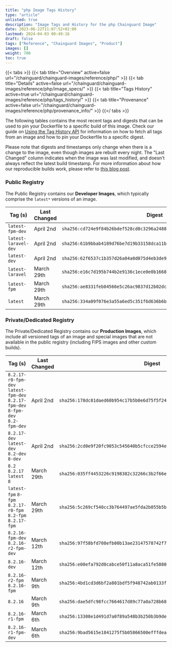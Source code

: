 ```yaml
---
title: "php Image Tags History"
type: "article"
unlisted: true
description: "Image Tags and History for the php Chainguard Image"
date: 2023-06-22T11:07:52+02:00
lastmod: 2024-04-03 00:49:16
draft: false
tags: ["Reference", "Chainguard Images", "Product"]
images: []
weight: 700
toc: true
---
```


{{< tabs >}}
{{< tab title="Overview" active=false url="/chainguard/chainguard-images/reference/php/" >}}
{{< tab title="Details" active=false url="/chainguard/chainguard-images/reference/php/image_specs/" >}}
{{< tab title="Tags History" active=true url="/chainguard/chainguard-images/reference/php/tags_history/" >}}
{{< tab title="Provenance" active=false url="/chainguard/chainguard-images/reference/php/provenance_info/" >}}
{{</ tabs >}}

The following tables contains the most recent tags and digests that can be used to pin your Dockerfile to a specific build of this image. Check our guide on [Using the Tag History API](/chainguard/chainguard-images/using-the-tag-history-api/) for information on how to fetch all tags from an image and how to pin your Dockerfile to a specific digest.

Please note that digests and timestamps only change when there is a change to the image, even though images are rebuilt every night. The "Last Changed" column indicates when the image was last modified, and doesn't always reflect the latest build timestamp. For more information about how our reproducible builds work, please refer to [this blog post](https://www.chainguard.dev/unchained/reproducing-chainguards-reproducible-image-builds).

### Public Registry
The Public Registry contains our **Developer Images**, which typically comprise the `latest*` versions of an image.

| Tag (s)               | Last Changed | Digest                                                                    |
|-----------------------|--------------|---------------------------------------------------------------------------|
|  `latest-fpm-dev`     | April 2nd    | `sha256:cd724e9f84b26bdef528cd8c3296a24881d79fcd255c3d0e019ab616aea700ae` |
|  `latest-laravel-dev` | April 2nd    | `sha256:61b9bbab4189d76be7d19b33158dca11b8bee2ab7c627db4b0ec5a86a369ca43` |
|  `latest-dev`         | April 2nd    | `sha256:62f6537c1b357d26a04a0d075d4eb3de9b385bdb76dbb6e16521a78bd181c4ed` |
|  `latest-laravel`     | March 29th   | `sha256:e16c7d195b744b2e9136c1ece0e0b1668269dc7763a70d49a95a4f984e100bc0` |
|  `latest-fpm`         | March 29th   | `sha256:ae8331feb04566e5c26ac9837d12b02dca8ebf6e0d1cff4a9a50d39a13fed191` |
|  `latest`             | March 29th   | `sha256:334a09f076e3a55a6ed5c351f6d636b6b694643a2c0a024d0b487fcd0dc0cfef` |


### Private/Dedicated Registry
The Private/Dedicated Registry contains our **Production Images**, which include all versioned tags of an image and special images that are not available in the public registry (including FIPS images and other custom builds).

| Tag (s)                                                                          | Last Changed | Digest                                                                    |
|----------------------------------------------------------------------------------|--------------|---------------------------------------------------------------------------|
|  `8.2.17-r0-fpm-dev` `latest-fpm-dev` `8.2.17-fpm-dev` `8-fpm-dev` `8.2-fpm-dev` | April 2nd    | `sha256:178dc81daed60b954c17b5b0e6d75f5f24b025cd186a803f197f51c24fce02c1` |
|  `8.2.17-dev` `latest-dev` `8.2-dev` `8-dev`                                     | April 2nd    | `sha256:2cd0e9f20fc9053c545640b5cfcce2594e68afb4de37311a67254e78efcf50b3` |
|  `8.2` `8.2.17` `latest` `8`                                                     | March 29th   | `sha256:035ff4453226c9198382c32266c3b2f66ed2a1b6b3ee40de42846c2f353dc13c` |
|  `latest-fpm` `8-fpm` `8.2.17-r0-fpm` `8.2-fpm` `8.2.17-fpm`                     | March 29th   | `sha256:5c269cf540cc3b764497ae5fda2b055b5bf716a0a2676ad559d877a301d456f0` |
|  `8.2.16-fpm-dev` `8.2.16-r2-fpm-dev`                                            | March 12th   | `sha256:97f58bfd708efb00b13ae23147578742f71b69418cf63ac57f84207f3712264c` |
|  `8.2.16-dev`                                                                    | March 12th   | `sha256:e00efa792d0cabce50f11a8aca51fe58801754f3900d1f1a748169b15186b84a` |
|  `8.2.16-r2-fpm` `8.2.16-fpm`                                                    | March 9th    | `sha256:4bd1cd3d6bf2a801bdf5f948742ab0133ffdb50bc787e2be65f16ed2feeb191c` |
|  `8.2.16`                                                                        | March 9th    | `sha256:dae5dfc98fcc7664617d89c77a0a728b68b3558a5281a58c6f1d9d7aee3e98c4` |
|  `8.2.16-r1-fpm`                                                                 | March 6th    | `sha256:13308e1d491d7a0f89a548b3b250b3b9de5973ecb5146a32f0a0771469d9dbcc` |
|  `8.2.16-r1-fpm-dev`                                                             | March 6th    | `sha256:9bad5615e1841275f5b05866500efffdea969487f1143c1bf446a552a72b43ef` |

